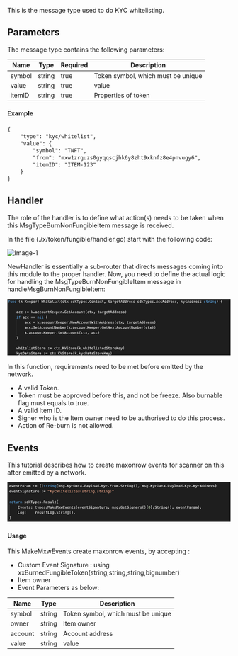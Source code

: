 This is the message type used to do KYC whitelisting.


## Parameters

The message type contains the following parameters:

| Name | Type | Required | Description                 |
| ---- | ---- | -------- | --------------------------- |
| symbol | string | true   | Token symbol, which must be unique| | 
| value | string | true   | value| | 
| itemID | string | true   | Properties of token| | 


#### Example

```
{
    "type": "kyc/whitelist",
    "value": {
        "symbol": "TNFT",
        "from": "mxw1zrguzs0gyqqscjhk6y8zht9xknfz8e4pnvugy6",
        "itemID": "ITEM-123"
    }
}

```

## Handler

The role of the handler is to define what action(s) needs to be taken when this MsgTypeBurnNonFungibleItem message is received.

In the file (./x/token/fungible/handler.go) start with the following code:

![Image-1](../pic/MintNonFungibleItem_01.png)


NewHandler is essentially a sub-router that directs messages coming into this module to the proper handler.
Now, you need to define the actual logic for handling the MsgTypeBurnNonFungibleItem message in handleMsgBurnNonFungibleItem:

![Image-2](../pic/Whitelist_02.png)


In this function, requirements need to be met before emitted by the network.  

* A valid Token.
* Token must be approved before this, and not be freeze. Also burnable flag must equals to true.
* A valid Item ID.
* Signer who is the Item owner need to be authorised to do this process.
* Action of Re-burn is not allowed.


## Events
This tutorial describes how to create maxonrow events for scanner on this after emitted by a network.

![Image-1](../pic/Whitelist_03.png)  


#### Usage
This MakeMxwEvents create maxonrow events, by accepting :

* Custom Event Signature : using xxBurnedFungibleToken(string,string,string,bignumber)
* Item owner
* Event Parameters as below: 

| Name | Type | Description                 |
| ---- | ---- | --------------------------- |
| symbol | string | Token symbol, which must be unique| | 
| owner | string | Item owner| | 
| account | string | Account address| |
| value | string | value| | 


